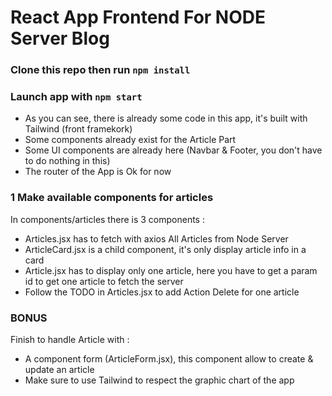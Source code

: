 # React App Frontend For NODE Server Blog

### Clone this repo then run `npm install` 

### Launch app with `npm start`

- As you can see, there is already some code in this app, it's built with Tailwind (front framekork)
- Some components already exist for the Article Part
- Some UI components are already here (Navbar & Footer, you don't have to do nothing in this)
- The router of the App is Ok for now

### 1 Make available components for articles

In components/articles there is 3 components :
- Articles.jsx has to fetch with axios All Articles from Node Server
- ArticleCard.jsx is a child component, it's only display article info in a card
- Article.jsx has to display only one article, here you have to get a param id to get one article to fetch the server
- Follow the TODO in Articles.jsx to add Action Delete for one article
  
### BONUS

Finish to handle Article with :
- A component form (ArticleForm.jsx), this component allow to create & update an article
- Make sure to use Tailwind to respect the graphic chart of the app